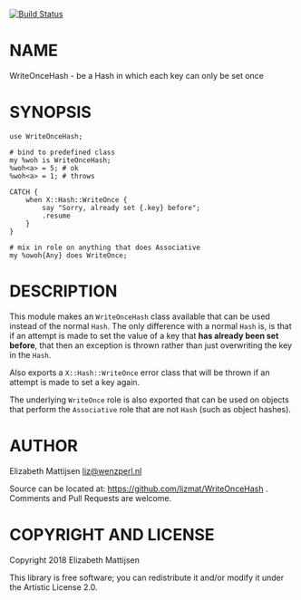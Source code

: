 [![Build Status](https://travis-ci.org/lizmat/WriteOnceHash.svg?branch=master)](https://travis-ci.org/lizmat/WriteOnceHash)

NAME
====

WriteOnceHash - be a Hash in which each key can only be set once

SYNOPSIS
========

    use WriteOnceHash;

    # bind to predefined class
    my %woh is WriteOnceHash;
    %woh<a> = 5; # ok
    %woh<a> = 1; # throws
      
    CATCH {
        when X::Hash::WriteOnce {
            say "Sorry, already set {.key} before";
            .resume
        }
    }

    # mix in role on anything that does Associative
    my %owoh{Any} does WriteOnce;

DESCRIPTION
===========

This module makes an `WriteOnceHash` class available that can be used instead of the normal `Hash`. The only difference with a normal `Hash` is, is that if an attempt is made to set the value of a key that **has already been set before**, that then an exception is thrown rather than just overwriting the key in the `Hash`.

Also exports a `X::Hash::WriteOnce` error class that will be thrown if an attempt is made to set a key again.

The underlying `WriteOnce` role is also exported that can be used on objects that perform the `Associative` role that are not `Hash` (such as object hashes).

AUTHOR
======

Elizabeth Mattijsen <liz@wenzperl.nl>

Source can be located at: https://github.com/lizmat/WriteOnceHash . Comments and Pull Requests are welcome.

COPYRIGHT AND LICENSE
=====================

Copyright 2018 Elizabeth Mattijsen

This library is free software; you can redistribute it and/or modify it under the Artistic License 2.0.

